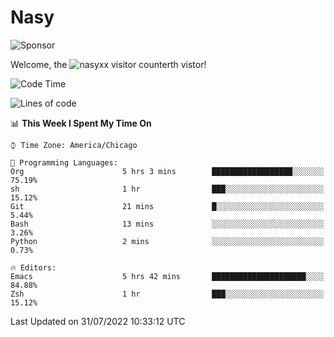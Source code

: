 # Nasy

<!--
<p align="center">
<img height="200" src="https://github-readme-stats.vercel.app/api?username=nasyxx&count_private=true&show_icons=true&theme=dracula&include_all_commits=true"/>
<img height="200" src="https://github-readme-stats.vercel.app/api/top-langs/?username=nasyxx&theme=dracula&hide=html,jupyter+notebook&count_private=true&show_icons=true"/>
</p>

  
----------------
-->

![Sponsor](https://img.shields.io/static/v1.svg?label=Sponsor&message=%E2%9D%A4&logo=GitHub&style=flat&color=pink)
 
Welcome, the ![nasyxx visitor counter](https://count.getloli.com/get/@nasyxx?theme=rule34)th vistor!
 
<!--START_SECTION:waka-->
![Code Time](http://img.shields.io/badge/Code%20Time-2%2C530%20hrs%2020%20mins-blue)

![Lines of code](https://img.shields.io/badge/From%20Hello%20World%20I%27ve%20Written-5%20Million%20lines%20of%20code-blue)

📊 **This Week I Spent My Time On** 

```text
⌚︎ Time Zone: America/Chicago

💬 Programming Languages: 
Org                      5 hrs 3 mins        ██████████████████░░░░░░░   75.19% 
sh                       1 hr                ███░░░░░░░░░░░░░░░░░░░░░░   15.12% 
Git                      21 mins             █░░░░░░░░░░░░░░░░░░░░░░░░   5.44% 
Bash                     13 mins             ░░░░░░░░░░░░░░░░░░░░░░░░░   3.26% 
Python                   2 mins              ░░░░░░░░░░░░░░░░░░░░░░░░░   0.73%

🔥 Editors: 
Emacs                    5 hrs 42 mins       █████████████████████░░░░   84.88% 
Zsh                      1 hr                ███░░░░░░░░░░░░░░░░░░░░░░   15.12%

```


 Last Updated on 31/07/2022 10:33:12 UTC
<!--END_SECTION:waka-->

<!-- ![visitors](https://visitor-badge.laobi.icu/badge?page_id=nasyxx.nasyxx) -->
